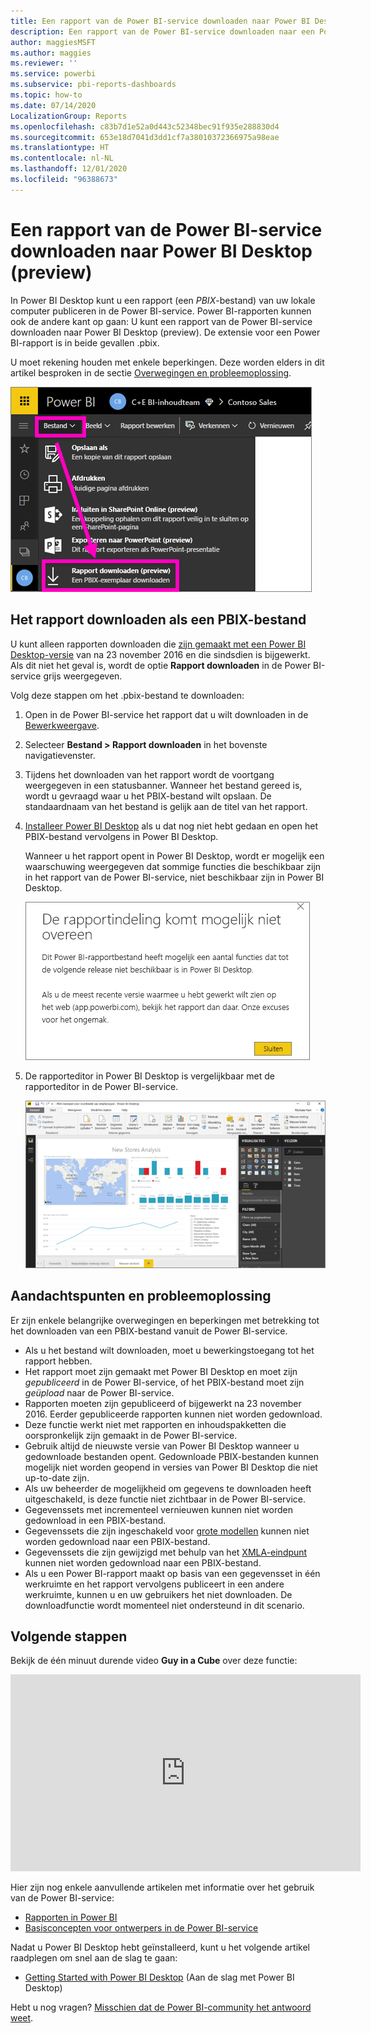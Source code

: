```yaml
---
title: Een rapport van de Power BI-service downloaden naar Power BI Desktop (preview)
description: Een rapport van de Power BI-service downloaden naar een Power BI Desktop-bestand
author: maggiesMSFT
ms.author: maggies
ms.reviewer: ''
ms.service: powerbi
ms.subservice: pbi-reports-dashboards
ms.topic: how-to
ms.date: 07/14/2020
LocalizationGroup: Reports
ms.openlocfilehash: c83b7d1e52a0d443c52348bec91f935e288830d4
ms.sourcegitcommit: 653e18d7041d3dd1cf7a38010372366975a98eae
ms.translationtype: HT
ms.contentlocale: nl-NL
ms.lasthandoff: 12/01/2020
ms.locfileid: "96388673"
---
```

# <a name="download-a-report-from-the-power-bi-service-to-power-bi-desktop-preview"></a>Een rapport van de Power BI-service downloaden naar Power BI Desktop (preview)
      
In Power BI Desktop kunt u een rapport (een *PBIX*-bestand) van uw lokale computer publiceren in de Power BI-service. Power BI-rapporten kunnen ook de andere kant op gaan: U kunt een rapport van de Power BI-service downloaden naar Power BI Desktop (preview). De extensie voor een Power BI-rapport is in beide gevallen .pbix.

U moet rekening houden met enkele beperkingen. Deze worden elders in dit artikel besproken in de sectie [Overwegingen en probleemoplossing](#considerations-and-troubleshooting).

![Vervolgkeuzelijst Bestand](media/service-export-to-pbix/power-bi-file-export.png)

## <a name="download-the-report-as-a-pbix-file"></a>Het rapport downloaden als een PBIX-bestand

U kunt alleen rapporten downloaden die [zijn gemaakt met een Power BI Desktop-versie](/learn/modules/publish-share-power-bi/2-publish-reports) van na 23 november 2016 en die sindsdien is bijgewerkt. Als dit niet het geval is, wordt de optie **Rapport downloaden** in de Power BI-service grijs weergegeven.

Volg deze stappen om het .pbix-bestand te downloaden:

1. Open in de Power BI-service het rapport dat u wilt downloaden in de [Bewerkweergave](./service-interact-with-a-report-in-editing-view.md).

2. Selecteer **Bestand > Rapport downloaden** in het bovenste navigatievenster.
   
3. Tijdens het downloaden van het rapport wordt de voortgang weergegeven in een statusbanner. Wanneer het bestand gereed is, wordt u gevraagd waar u het PBIX-bestand wilt opslaan. De standaardnaam van het bestand is gelijk aan de titel van het rapport.
   
4. [Installeer Power BI Desktop](../fundamentals/desktop-get-the-desktop.md) als u dat nog niet hebt gedaan en open het PBIX-bestand vervolgens in Power BI Desktop.
   
    Wanneer u het rapport opent in Power BI Desktop, wordt er mogelijk een waarschuwing weergegeven dat sommige functies die beschikbaar zijn in het rapport van de Power BI-service, niet beschikbaar zijn in Power BI Desktop.
   
    ![Waarschuwingsvenster](media/service-export-to-pbix/power-bi-export-to-pbix_2.png)

5. De rapporteditor in Power BI Desktop is vergelijkbaar met de rapporteditor in de Power BI-service.  
   
    ![De rapporteditor van Power BI Desktop](media/service-export-to-pbix/power-bi-desktop.png)

## <a name="considerations-and-troubleshooting"></a>Aandachtspunten en probleemoplossing

Er zijn enkele belangrijke overwegingen en beperkingen met betrekking tot het downloaden van een PBIX-bestand vanuit de Power BI-service.

* Als u het bestand wilt downloaden, moet u bewerkingstoegang tot het rapport hebben.
* Het rapport moet zijn gemaakt met Power BI Desktop en moet zijn *gepubliceerd* in de Power BI-service, of het PBIX-bestand moet zijn *geüpload* naar de Power BI-service.
* Rapporten moeten zijn gepubliceerd of bijgewerkt na 23 november 2016. Eerder gepubliceerde rapporten kunnen niet worden gedownload.
* Deze functie werkt niet met rapporten en inhoudspakketten die oorspronkelijk zijn gemaakt in de Power BI-service.
* Gebruik altijd de nieuwste versie van Power BI Desktop wanneer u gedownloade bestanden opent. Gedownloade PBIX-bestanden kunnen mogelijk niet worden geopend in versies van Power BI Desktop die niet up-to-date zijn.
* Als uw beheerder de mogelijkheid om gegevens te downloaden heeft uitgeschakeld, is deze functie niet zichtbaar in de Power BI-service.
* Gegevenssets met incrementeel vernieuwen kunnen niet worden gedownload in een PBIX-bestand.
* Gegevenssets die zijn ingeschakeld voor [grote modellen](../admin/service-premium-large-models.md) kunnen niet worden gedownload naar een PBIX-bestand.
* Gegevenssets die zijn gewijzigd met behulp van het [XMLA-eindpunt](../admin/service-premium-connect-tools.md) kunnen niet worden gedownload naar een PBIX-bestand.
* Als u een Power BI-rapport maakt op basis van een gegevensset in één werkruimte en het rapport vervolgens publiceert in een andere werkruimte, kunnen u en uw gebruikers het niet downloaden. De downloadfunctie wordt momenteel niet ondersteund in dit scenario.

## <a name="next-steps"></a>Volgende stappen

Bekijk de één minuut durende video **Guy in a Cube** over deze functie:

<iframe width="560" height="315" src="https://www.youtube.com/embed/ymWqU5jiUl0" frameborder="0" allowfullscreen></iframe>

Hier zijn nog enkele aanvullende artikelen met informatie over het gebruik van de Power BI-service:

* [Rapporten in Power BI](../consumer/end-user-reports.md)
* [Basisconcepten voor ontwerpers in de Power BI-service](../fundamentals/service-basic-concepts.md)

Nadat u Power BI Desktop hebt geïnstalleerd, kunt u het volgende artikel raadplegen om snel aan de slag te gaan:

* [Getting Started with Power BI Desktop](../fundamentals/desktop-getting-started.md) (Aan de slag met Power BI Desktop)

Hebt u nog vragen? [Misschien dat de Power BI-community het antwoord weet](https://community.powerbi.com/).
